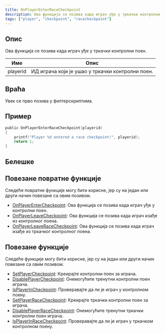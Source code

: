 ```yaml
---
title: OnPlayerEnterRaceCheckpoint
description: Ова функција се позива када играч уђе у тркачки контролни поен.
tags: ["player", "checkpoint", "racecheckpoint"]
---
```


## Опис

Ова функција се позива када играч уђе у тркачки контролни поен.

| Име      | Опис                                                  |
| -------- | ----------------------------------------------------- |
| playerid | ИД играча који је ушао у тркачки контролни поен.      |

## Враћа

Увек се прво позива у филтерскриптима.

## Пример

```c
public OnPlayerEnterRaceCheckpoint(playerid)
{
    printf("Player %d entered a race checkpoint!", playerid);
    return 1;
}
```

## Белешке

<TipNPCCallbacks />

## Повезане повратне функције

Следеће повратне функције могу бити корисне, јер су на један или други начин повезане са овим позивом.

- [OnPlayerEnterCheckpoint](OnPlayerEnterCheckpoint): Ова функција се позива када играч уђе у контролни поен.
- [OnPlayerLeaveCheckpoint](OnPlayerLeaveCheckpoint): Ова функција се позива када играч изађе из контролног поена.
- [OnPlayerLeaveRaceCheckpoint](OnPlayerLeaveRaceCheckpoint): Ова функција се позива када играч изађе из тркачког контролног поена.

## Повезане функције

Следеће функције могу бити корисне, јер су на један или други начин повезане са овим позивом.

- [SetPlayerCheckpoint](../functions/SetPlayerCheckpoint): Креирајте контролни поен за играча.
- [DisablePlayerCheckpoint](../functions/DisablePlayerCheckpoint): Онемогућите тренутни контролни поен играча.
- [IsPlayerInCheckpoint](../functions/IsPlayerInRaceCheckpoint): Проверавајте да ли је играч у контролном поену.
- [SetPlayerRaceCheckpoint](../functions/SetPlayerRaceCheckpoint): Креирајте тркачки контролни поен за играча.
- [DisablePlayerRaceCheckpoint](../functions/DisablePlayerRaceCheckpoint): Онемогућите тренутни тркачки контролни поен играча.
- [IsPlayerInRaceCheckpoint](../functions/IsPlayerInRaceCheckpoint): Проверавајте да ли је играч у тркачком контролном поену.
